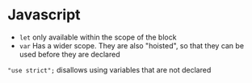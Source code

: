 # Javascript

- `let` only available within the scope of the block
- `var` Has a wider scope. They are also "hoisted", so that they can be used before
they are declared

`"use strict";` disallows using variables that are not declared

